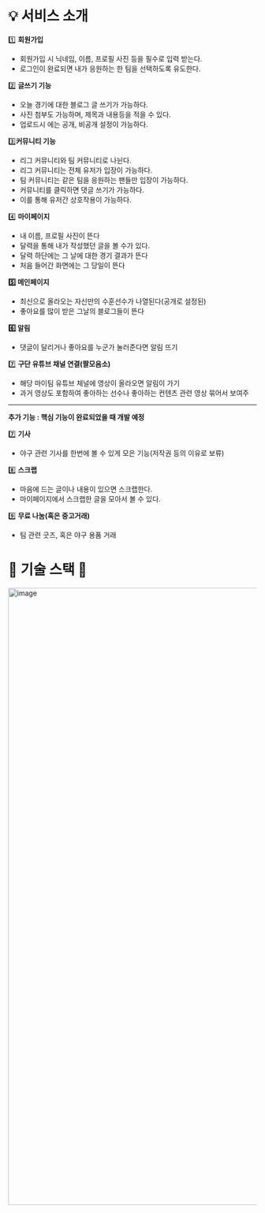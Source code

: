 <h1>💡 서비스 소개 </h1>

1️⃣ **회원가입**

- 회원가입 시 닉네임, 이름, 프로필 사진 등을 필수로 입력 받는다.
- 로그인이 완료되면 내가 응원하는 한 팀을 선택하도록 유도한다.

2️⃣ **글쓰기 기능**

- 오늘 경기에 대한 블로그 글 쓰기가 가능하다.
- 사진 첨부도 가능하며, 제목과 내용등을 적을 수 있다.
- 업로드시 에는 공개, 비공개 설정이 가능하다.

3️⃣**커뮤니티 기능**

- 리그 커뮤니티와 팀 커뮤니티로 나뉜다.
- 리그 커뮤니티는 전체 유저가 입장이 가능하다.
- 팀 커뮤니티는 같은 팀을 응원하는 팬들만 입장이 가능하다.
- 커뮤니티를 클릭하면 댓글 쓰기가 가능하다.
- 이를 통해 유저간 상호작용이 가능하다.

4️⃣ **마이페이지**

- 내 이름, 프로필 사진이 뜬다
- 달력을 통해 내가 작성했던 글을 볼 수가 있다.
- 달력 하단에는 그 날에 대한 경기 결과가 뜬다
- 처음 들어간 화면에는 그 당일이 뜬다

**5️⃣ 메인페이지**

- 최신으로 올라오는 자신만의 수훈선수가 나열된다(공개로 설정된)
- 좋아요를 많이 받은 그날의 블로그들이 뜬다

**6️⃣ 알림**

- 댓글이 달리거나 좋아요를 누군가 눌러준다면 알림 뜨기

7️⃣ **구단 유튜브 채널 연결(짤모음소)**

- 해당 마이팀 유튜브 체널에 영상이 올라오면 알림이 가기
- 과거 영상도 포함하여 좋아하는 선수나 좋아하는 컨텐츠 관련 영상 묶어서 보여주

---

**추가 기능 : 핵심 기능이 완료되었을 때 개발 예정**

7️⃣ **기사**

- 야구 관련 기사를 한번에 볼 수 있게 모은 기능(저작권 등의 이유로 보류)

8️⃣ **스크랩**

- 마음에 드는 글이나 내용이 있으면 스크랩한다.
- 마이페이지에서 스크랩한 글을 모아서 볼 수 있다.

9️⃣ **무료 나눔(혹은 중고거래)**

- 팀 관련 굿즈, 혹은 야구 용품 거래

<h1> 🚀 기술 스택 🚀 </h1>
<img width="1252" alt="image" src="https://github.com/user-attachments/assets/8c2f3e2d-6bf1-47e3-bd00-3ad289850409">
